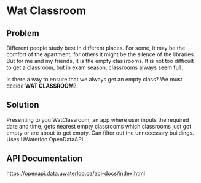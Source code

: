# Wat Classroom

## Problem
Different people study best in different places. For some, it may be the comfort of the apartment, for others it might be the silence of the libraries. But for me and my friends, it is the empty classrooms. It is not too difficult to get a classroom, but in exam season, classrooms always seem full. 

Is there a way to ensure that we always get an empty class? We must decide **WAT CLASSROOM**?. 

## Solution
Presenting to you WatClassroom, an app where user inputs the required date and time, gets nearest empty classrooms which classrooms just got empty or are about to get empty. 
Can filter out the unnecessary buildings. 
Uses UWaterloo OpenDataAPI

## API Documentation
https://openapi.data.uwaterloo.ca/api-docs/index.html
